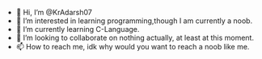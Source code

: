 - 👋 Hi, I’m @KrAdarsh07
- 👀 I’m interested in learning programming,though I am currently a noob.
- 🌱 I’m currently learning C-Language.
- 💞️ I’m looking to collaborate on nothing actually, at least at this moment.
- 📫 How to reach me, idk why would you want to reach a noob like me.

<!---
KrAdarsh07/KrAdarsh07 is a ✨ special ✨ repository because its `README.md` (this file) appears on your GitHub profile.
You can click the Preview link to take a look at your changes.
--->
